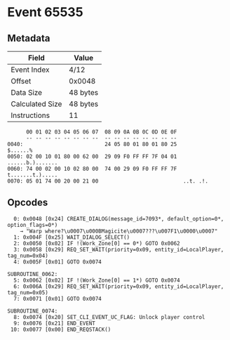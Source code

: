 # Event 65535

## Metadata

| Field           | Value    |
|-----------------|----------|
| Event Index     | 4/12     |
| Offset          | 0x0048   |
| Data Size       | 48 bytes |
| Calculated Size | 48 bytes |
| Instructions    | 11       |

```
      00 01 02 03 04 05 06 07  08 09 0A 0B 0C 0D 0E 0F
      -- -- -- -- -- -- -- --  -- -- -- -- -- -- -- --
0040:                          24 05 80 01 80 01 80 25          $......%
0050: 02 00 10 01 80 00 62 00  29 09 F0 FF FF 7F 04 01  ......b.).......
0060: 74 00 02 00 10 02 80 00  74 00 29 09 F0 FF FF 7F  t.......t.).....
0070: 05 01 74 00 20 00 21 00                           ..t. .!.        
```

## Opcodes

```
  0: 0x0048 [0x24] CREATE_DIALOG(message_id=7093*, default_option=0*, option_flags=0*)
    → "Warp where?\u0007\u000BMagicite\u0007???\u007F1\u0000\u0007"
  1: 0x004F [0x25] WAIT_DIALOG_SELECT()
  2: 0x0050 [0x02] IF !(Work_Zone[0] == 0*) GOTO 0x0062
  3: 0x0058 [0x29] REQ_SET_WAIT(priority=0x09, entity_id=LocalPlayer, tag_num=0x04)
  4: 0x005F [0x01] GOTO 0x0074

SUBROUTINE_0062:
  5: 0x0062 [0x02] IF !(Work_Zone[0] == 1*) GOTO 0x0074
  6: 0x006A [0x29] REQ_SET_WAIT(priority=0x09, entity_id=LocalPlayer, tag_num=0x05)
  7: 0x0071 [0x01] GOTO 0x0074

SUBROUTINE_0074:
  8: 0x0074 [0x20] SET_CLI_EVENT_UC_FLAG: Unlock player control
  9: 0x0076 [0x21] END_EVENT
 10: 0x0077 [0x00] END_REQSTACK()
```
